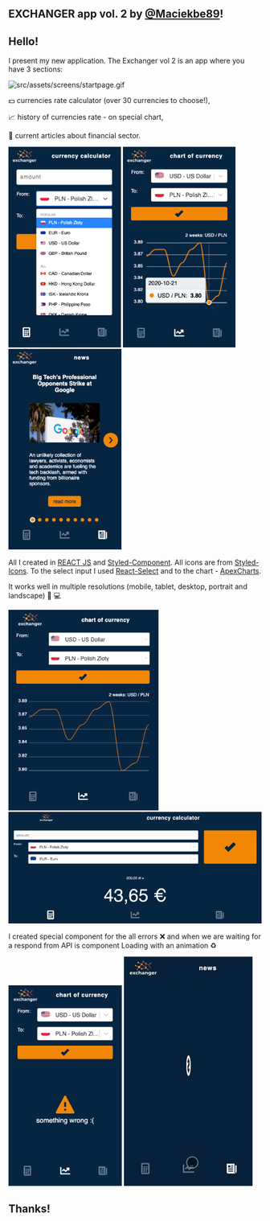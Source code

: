 ## EXCHANGER app vol. 2 by [@Maciekbe89](http://github.com/Maciekbe89)!

## Hello!

I present my new application. The Exchanger vol 2 is an app where you have 3 sections:

![src/assets/screens/startpage.gif](src/assets/screens/startpage.gif)

:dollar: currencies rate calculator (over 30 currencies to choose!),

:chart_with_upwards_trend: history of currencies rate - on special chart,

:newspaper: current articles about financial sector.

![src/assets/screens/screen3.png](src/assets/screens/screen3.png)
![src/assets/screens/screen2.png](src/assets/screens/screen2.png)
![src/assets/screens/screen1.png](src/assets/screens/screen1.png)

All I created in [REACT JS](https://reactjs.org/) and [Styled-Component](https://styled-components.com/). All icons are from [Styled-Icons](https://styled-icons.js.org/). To the select input I used [React-Select](https://react-select.com/) and to the chart - [ApexCharts](https://apexcharts.com/).

It works well in multiple resolutions (mobile, tablet, desktop, portrait and landscape) :iphone: :computer:

![src/assets/screens/screen5.png](src/assets/screens/screen5.png)
![src/assets/screens/screen4.png](src/assets/screens/screen4.png)

I created special component for the all errors :x: and when we are waiting for a respond from API is component Loading with an animation :recycle:

![src/assets/screens/screen6.png](src/assets/screens/screen6.png)
![src/assets/screens/loading.gif](src/assets/screens/loading.gif)

## Thanks!
